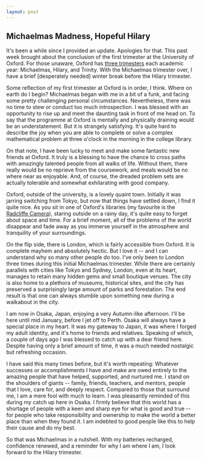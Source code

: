 ```yaml
---
layout: post
---
```


## Michaelmas Madness, Hopeful Hilary

It's been a while since I provided an update. Apologies for that. This past week brought about the conclusion of the first trimester at the University of Oxford. For those unaware, Oxford has [three trimesters](https://www.ox.ac.uk/about/facts-and-figures/dates-of-term?wssl=1) each academic year: Michaelmas, Hilary, and Trinity. With the Michaelmas trimester over, I have a brief [desperately needed] winter break before the Hilary trimester.

Some reflection of my first trimester at Oxford is in order, I think. Where on earth do I begin? Michaelmas began with me in a bit of a funk, and facing some pretty challenging personal circumstances. Nevertheless, there was no time to stew or conduct too much introspection. I was blessed with an opportunity to rise up and meet the daunting task in front of me head on. To say that the programme at Oxford is mentally and physically draining would be an understatement. But it is strangely satisfying. It's quite hard to describe the joy when you are able to complete or solve a complex mathematical problem at three o'clock in the morning in the college library.

On that note, I have been lucky to meet and make some fantastic new friends at Oxford. It truly is a blessing to have the chance to cross paths with amazingly talented people from all walks of life. Without them, there really would be no reprieve from the coursework, and meals would be no where near as enjoyable. And, of course, the dreaded problem sets are actually tolerable and somewhat exhilarating with good company.

Oxford, outside of the university, is a lovely quaint town. Initially it was jarring switching from Tokyo, but now that things have settled down, I find it quite nice. As you sit in one of Oxford's libraries (my favourite is the [Radcliffe Camera](https://en.wikipedia.org/wiki/Radcliffe_Camera)), staring outside on a rainy day, it's quite easy to forget about space and time. For a brief moment, all of the problems of the world disappear and fade away as you immerse yourself in the atmosphere and tranquility of your surroundings.

On the flip side, there is London, which is fairly accessible from Oxford. It is complete mayhem and absolutely hectic. But I love it -- and I can understand why so many other people do too. I've only been to London three times during this initial Michaelmas trimester. While there are certainly parallels with cities like Tokyo and Sydney, London, even at its heart, manages to retain many hidden gems and small boutique venues. The city is also home to a plethora of museums, historical sites, and the city has preserved a surprisingly large amount of parks and forestation. The end result is that one can always stumble upon something new during a walkabout in the city.

I am now in Osaka, Japan, enjoying a very Autumn-like afternoon. I'll be here until mid January, before I jet off to Perth. Osaka will always have a special place in my heart. It was my gateway to Japan, it was where I forged my adult identity, and it's home to friends and relatives. Speaking of which, a couple of days ago I was blessed to catch up with a dear friend here. Despite having only a brief amount of time, it was a much needed nostalgic but refreshing occasion.  

I have said this many times before, but it's worth repeating: Whatever successes or accomplishments I have and make are owed entirely to the amazing people that have helped, supported, and nurtured me. I stand on the shoulders of giants -- family, friends, teachers, and mentors, people that I love, care for, and deeply respect. Compared to those that surround me, I am a mere fool with much to learn. I was pleasantly reminded of this during my catch up here in Osaka. I firmly believe that this world has a shortage of people with a keen and sharp eye for what is good and true -- for people who take responsibility and ownership to make the world a better place than when they found it. I am indebted to good people like this to help their cause and do my best.

So that was Michaelmas in a nutshell. With my batteries recharged, confidence renewed, and a reminder for why I am where I am, I look forward to the Hilary trimester. 
